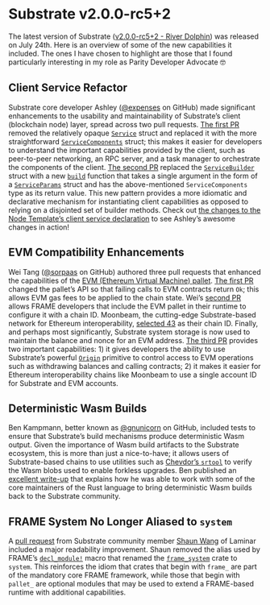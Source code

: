 # Substrate v2.0.0-rc5+2

The latest version of Substrate
([v2.0.0-rc5+2 - River Dolphin](https://github.com/paritytech/substrate/releases/tag/v2.0.0-rc5%2B2)) was released on
July 24th. Here is an overview of some of the new capabilities it included. The ones I have chosen to highlight are
those that I found particularly interesting in my role as Parity Developer Advocate :nerd_face:

## Client Service Refactor

Substrate core developer Ashley ([@expenses](https://github.com/expenses) on GitHub) made significant enhancements to
the usability and maintainability of Substrate’s client (blockchain node) layer, spread across two pull requests.
[The first PR](https://github.com/paritytech/substrate/pull/6352) removed the relatively opaque
[`Service`](https://github.com/paritytech/substrate/blob/v2.0.0-rc4/client/service/src/lib.rs#L109) struct and replaced
it with the more straightforward
[`ServiceComponents`](https://github.com/paritytech/substrate/blob/v2.0.0-rc5+2/client/service/src/lib.rs#L154) struct;
this makes it easier for developers to understand the important capabilities provided by the client, such as
peer-to-peer networking, an RPC server, and a task manager to orchestrate the components of the client.
[The second PR](https://github.com/paritytech/substrate/pull/6557) replaced the
[`ServiceBuilder`](https://github.com/paritytech/substrate/blob/v2.0.0-rc4/client/service/src/builder.rs#L87) struct
with a new [`build`](https://github.com/paritytech/substrate/blob/v2.0.0-rc5+2/client/service/src/builder.rs#L407)
function that takes a single argument in the form of a
[`ServiceParams`](https://github.com/paritytech/substrate/blob/v2.0.0-rc5+2/client/service/src/builder.rs#L375) struct
and has the above-mentioned `ServiceComponents` type as its return value. This new pattern provides a more idiomatic and
declarative mechanism for instantiating client capabilities as opposed to relying on a disjointed set of builder
methods. Check out
[the changes to the Node Template’s client service declaration](https://github.com/substrate-developer-hub/substrate-node-template/compare/v2.0.0-rc4...v2.0.0-rc5?diff=split#diff-e85d0410af2924eec622c5f1b079831f)
to see Ashley’s awesome changes in action!

## EVM Compatibility Enhancements

Wei Tang ([@sorpaas](https://github.com/sorpaas) on GitHub) authored three pull requests that enhanced the capabilities
of the [EVM (Ethereum Virtual Machine) pallet](https://substrate.dev/rustdocs/v2.0.0-rc5/pallet_evm/index.html).
[The first PR](https://github.com/paritytech/substrate/pull/6493) changed the pallet’s API so that failing calls to EVM
contracts return `Ok`; this allows EVM gas fees to be applied to the chain state. Wei’s
[second PR](https://github.com/paritytech/substrate/pull/6537) allows FRAME developers that include the EVM pallet in
their runtime to configure it with a chain ID. Moonbeam, the cutting-edge Substrate-based network for Ethereum
interoperability,
[selected 43](https://github.com/PureStake/moonbeam/blob/650281213d5469596ae83211ad18f4b3a3655cac/runtime/src/lib.rs#L278)
as their chain ID. Finally, and perhaps most significantly, Substrate system storage is now used to maintain the balance
and nonce for an EVM address. [The third PR](https://github.com/paritytech/substrate/pull/6659) provides two important
capabilities: 1) it gives developers the ability to use Substrate’s powerful
[`Origin`](https://substrate.dev/docs/en/knowledgebase/runtime/origin) primitive to control access to EVM operations
such as withdrawing balances and calling contracts; 2) it makes it easier for Ethereum interoperability chains like
Moonbeam to use a single account ID for Substrate and EVM accounts.

## Deterministic Wasm Builds

Ben Kampmann, better known as [@gnunicorn](https://github.com/gnunicorn) on GitHub, included tests to ensure that
Substrate’s build mechanisms produce deterministic Wasm output. Given the importance of Wasm build artifacts to the
Substrate ecosystem, this is more than just a nice-to-have; it allows users of Substrate-based chains to use utilities
such as [Chevdor’s `srtool`](https://gitlab.com/chevdor/srtool) to verify the Wasm blobs used to enable forkless
upgrades. Ben published an
[excellent write-up](https://dev.to/gnunicorn/hunting-down-a-non-determinism-bug-in-our-rust-wasm-build-4fk1) that
explains how he was able to work with some of the core maintainers of the Rust language to bring deterministic Wasm
builds back to the Substrate community.

## FRAME System No Longer Aliased to `system`

A [pull request](https://github.com/paritytech/substrate/pull/6500) from Substrate community member
[Shaun Wang](https://github.com/shaopengw) of Laminar included a major readability improvement. Shaun removed the alias
used by FRAME’s [`decl_module!`](https://substrate.dev/docs/en/knowledgebase/runtime/macros#decl_module) macro that
renamed the [`frame_system`](https://substrate.dev/docs/en/knowledgebase/runtime/frame#system-library) crate to
`system`. This reinforces the idiom that crates that begin with `frame_` are part of the mandatory core FRAME framework,
while those that begin with `pallet_` are optional modules that may be used to extend a FRAME-based runtime with
additional capabilities.
